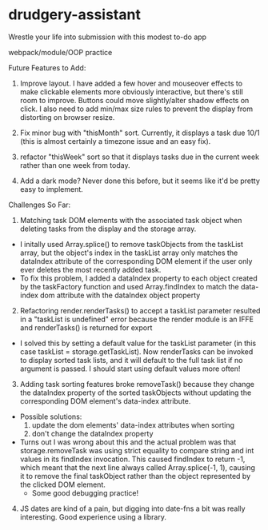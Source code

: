 # drudgery-assistant
Wrestle your life into submission with this modest to-do app

webpack/module/OOP practice

Future Features to Add:

1) Improve layout. I have added a few hover and mouseover effects to make clickable elements more obviously interactive, but there's still room to improve. Buttons could move slightly/alter shadow effects on click. I also need to add min/max size rules to prevent the display from distorting on browser resize.

2) Fix minor bug with "thisMonth" sort. Currently, it displays a task due 10/1 (this is almost certainly a timezone issue and an easy fix).

3) refactor "thisWeek" sort so that it displays tasks due in the current week rather than one week from today.

4) Add a dark mode? Never done this before, but it seems like it'd be pretty easy to implement.

Challenges So Far:

1) Matching task DOM elements with the associated task object when deleting tasks from the display and the storage array.
  - I initally used Array.splice() to remove taskObjects from the taskList array, but the object's index in the taskList array only matches the dataIndex attribute of the corresponding DOM element if the user only ever deletes the most recently added task.
  - To fix this problem, I added a dataIndex property to each object created by the taskFactory function and used Array.findIndex to match the data-index dom attribute with the dataIndex object property

2) Refactoring render.renderTasks() to accept a taskList parameter resulted in a "taskList is undefined" error because the render module is an IFFE and renderTasks() is returned for export
  - I solved this by setting a default value for the taskList parameter (in this case taskList = storage.getTaskList). Now renderTasks can be invoked to display sorted task lists, and it will default to the full task list if no argument is passed. I should start using default values more often!

3) Adding task sorting features broke removeTask() because they change the dataIndex property of the sorted taskObjects without updating the corresponding DOM element's data-index attribute.
  - Possible solutions:
    1) update the dom elements' data-index attributes when sorting
    2) don't change the dataIndex property
  - Turns out I was wrong about this and the actual problem was that storage.removeTask was using strict equality to compare string and int values in its findIndex invocation. This caused findIndex to return -1, which meant that the next line always called Array.splice(-1, 1), causing it to remove the final taskObject rather than the object represented by the clicked DOM element.
    - Some good debugging practice!
    
4) JS dates are kind of a pain, but digging into date-fns a bit was really interesting. Good experience using a library.
